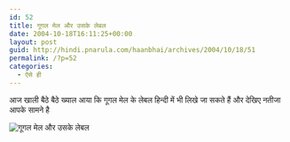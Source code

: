 ```yaml
---
id: 52
title: गूगल मेल और उसके लेबल
date: 2004-10-18T16:11:25+00:00
layout: post
guid: http://hindi.pnarula.com/haanbhai/archives/2004/10/18/51
permalink: /?p=52
categories:
  - ऐसे ही
---
```

आज खाली बैठे बैठे ख्याल आया कि गूगल मेल के लेबल हिन्दी में भी लिखे जा सकते हैं और देखिए नतीजा आपके सामने है

![गूगल मेल और उसके लेबल](http://pnarula.com/images/haanbhai/hindi-labels.jpg)
